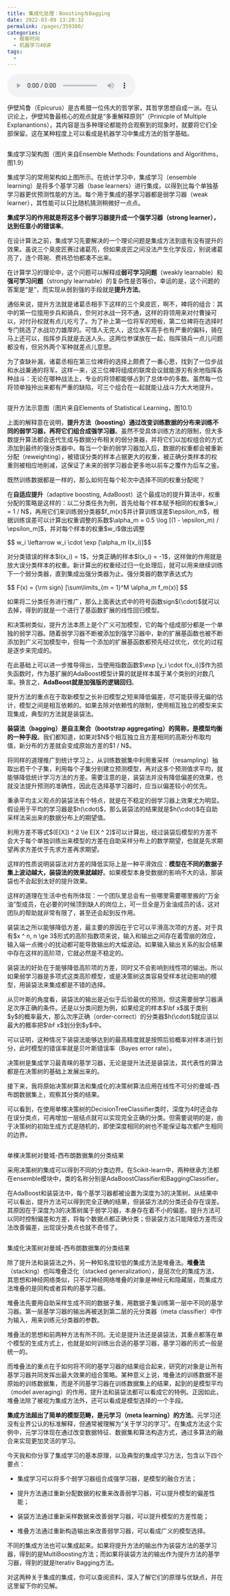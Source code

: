 ```yaml
---
title: 集成化处理：Boosting与Bagging
date: 2022-03-09 13:20:32
permalink: /pages/359380/
categories:
  - 极客时间
  - 机器学习40讲
tags:
  - 
---
```

<audio title="26.集成化处理：Boosting与Bagging" src="https://static001.geekbang.org/resource/audio/d0/f3/d03979e6ad4b3eaa67c015e7b975f7f3.mp3" controls="controls"></audio> 
<p>伊壁鸠鲁（Epicurus）是古希腊一位伟大的哲学家，其哲学思想自成一派。在认识论上，伊壁鸠鲁最核心的观点就是“多重解释原则”（Prinicple of Multiple Explanantions），其内容是当多种理论都能符合观察到的现象时，就要将它们全部保留。这在某种程度上可以看成是机器学习中集成方法的哲学基础。</p>
<p><img src="https://static001.geekbang.org/resource/image/fe/f5/fe8297d1f5d3a7e43c0a73df4e121bf5.png" alt="" /></p>
<p><span class="reference">集成学习架构图（图片来自Ensemble Methods: Foundations and Algorithms，图1.9）</span></p>
<p>集成学习的常用架构如上图所示。在统计学习中，集成学习（ensemble learning）是将多个基学习器（base learners）进行集成，以得到比每个单独基学习器更优预测性能的方法。每个用于集成的基学习器都是弱学习器（weak learner），其性能可以只比随机猜测稍微好一点点。</p>
<p><strong>集成学习的作用就是将这多个弱学习器提升成一个强学习器（strong learner），达到任意小的错误率</strong>。</p>
<p>在设计算法之前，集成学习先要解决的一个理论问题是集成方法到底有没有提升的效果。虽说三个臭皮匠赛过诸葛亮，但如果皮匠之间没法产生化学反应，别说诸葛亮了，连个蒋琬、费祎恐怕都凑不出来。</p>
<p>在计算学习的理论中，这个问题可以解释成<strong>弱可学习问题</strong>（weakly learnable）和<strong>强可学习问题</strong>（strongly learnable）的复杂性是否等价。幸运的是，这个问题的答案是“是”，而实现从弱到强的手段就是<strong>提升方法</strong>。</p><!-- [[[read_end]]] -->
<p>通俗来说，提升方法就是诸葛丞相手下这样的三个臭皮匠，啊不，裨将的组合：其中的第一位擅用步兵和骑兵，奈何对水战一窍不通，这样的将领用来对付曹操可以，对付孙权就有点儿吃亏了。为了补上第一位将军的短板，第二位裨将在选择时专门挑选了水战功力雄厚的。可惜人无完人，这位水军高手也有严重的偏科，骑在马上还可以，指挥步兵就是去送人头。这两位参谋放在一起，指挥骑兵一点儿问题都没有，但另外两个军种就差点儿意思。</p>
<p>为了查缺补漏，诸葛丞相在第三位裨将的选择上颇费了一番心思，找到了一位步战和水战兼通的将军。这样一来，这三位裨将组成的联席会议就能游刃有余地指挥各种战斗：无论在哪种战法上，专业的将领都能够占到了总体中的多数。虽然每一位将领单独拎出来都有严重的缺陷，可三个组合在一起就能让战斗力大大地提升。</p>
<p><img src="https://static001.geekbang.org/resource/image/24/95/2453da1332254a0162f4c985bc46fd95.png" alt="" /></p>
<p><span class="reference">提升方法示意图（图片来自Elements of Statistical Learning，图10.1）</span></p>
<p>上面的解释意在说明，<strong>提升方法（boosting）通过改变训练数据的分布来训练不同的弱学习器，再将它们组合成强学习器</strong>。虽然不受具体训练方法的限制，但大多数提升算法都会迭代生成与数据分布相关的弱分类器，并将它们以加权组合的方式添加到最终的强分类器中。每当一个新的弱学习器加入后，数据的权重都会被重新分配（reweighting），被错误分类的样本占据更大的权重，被正确分类样本的权重则被相应地削减，这保证了未来的弱学习器会更多地以前车之覆作为后车之鉴。</p>
<p>既然训练数据都是一样的，那么如何在每个轮次中选择不同的权重分配呢？</p>
<p>在<strong>自适应提升</strong>（adaptive boosting, AdaBoost）这个最成功的提升算法中，权重分配的策略是这样的：以二分类任务为例，首先给每个样本赋予相同的权重$w_i = 1 / N$，再用它们来训练弱分类器$f_m(x)$并计算训练误差$\epsilon_m$，根据训练误差可以计算出权重调整的系数$\alpha_m = 0.5 \log [(1 - \epsilon_m) / \epsilon_m]$，并对每个样本的权重$w_i$做出调整</p>
<p>$$ w_i \leftarrow w_i \cdot \exp [\alpha_m I(x_i)]$$</p>
<p>对分类错误的样本$I(x_i) = 1$，分类正确的样本$I(x_i) = -1$，这样做的作用就是放大误分类样本的权重。新计算出的权重经过归一化处理后，就可以用来继续训练下一个弱分类器，直到集成出强分类器为止。强分类器的数学表达式为</p>
<p>$$ F(x) = {\rm sign} [\sum\limits_{m = 1}^M \alpha_m f_m(x)] $$</p>
<p>如果将二分类任务进行推广，那么上面表达式中的符号函数sign$(\cdot)$就可以去掉，得到的就是一个进行了基函数扩展的线性回归模型。</p>
<p>和决策树类似，提升方法本质上是个广义可加模型，它的每个组成部分都是一个单独的弱学习器。随着弱学习器不断被添加到强学习器中，新的扩展基函数也被不断添加到广义可加模型中，但每一个添加的扩展基函数都预先经过优化，优化的过程是逐步来完成的。</p>
<p>在此基础上可以进一步推导得出，当使用指数函数$\exp [y_i \cdot f(x_i)]$作为损失函数时，作为基扩展的AdaBoost模型计算的就是样本属于某个类别的对数几率。换言之，<strong>AdaBoost就是加强版的逻辑回归</strong>。</p>
<p>提升方法的重点在于取新模型之长补旧模型之短来降低偏差，尽可能获得无偏的估计，模型之间是相互依赖的。如果去除对依赖性的限制，使用相互独立的模型来实现集成，典型的方法就是装袋法。</p>
<p><strong>装袋法（bagging）是自主聚合（bootstrap aggregating）的简称，是模型均衡的一种手段</strong>。我们都知道，如果对$N$个相互独立且方差相同的高斯分布取均值，新分布的方差就会变成原始方差的$1 / N$。</p>
<p>将同样的道理推广到统计学习上，从训练数据集中利用重采样（resampling）抽取出若干个子集，利用每个子集分别建立预测模型，再对这多个预测值求平均，就能够降低统计学习方法的方差。需要注意的是，装袋法并没有降低偏差的效果，也就没法提升预测的准确性，因此在选择基学习器时，应当以偏差较小的优先。</p>
<p>秉承平均主义观点的装袋法有个特点，就是在不稳定的弱学习器上效果尤为明显。假设用于平均的学习器是$h(\cdot)$，那么装袋法的结果就是$h(\cdot)$在自助采样法采出来的数据分布上的期望值。</p>
<p>利用方差不等式$(E[X]) ^ 2 \le E[X ^ 2]$可以计算出，经过装袋后模型的方差不会大于每个单独训练出来模型的方差在自助采样分布上的数学期望，也就是先求期望再求方差优于先求方差再求期望。</p>
<p>这样的性质说明装袋法对方差的降低实际上是一种平滑效应：<strong>模型在不同的数据子集上波动越大，装袋法的效果就越好</strong>。如果模型本身受数据的影响不大的话，那装袋也不会起到太好的提升效果。</p>
<p>这样的道理在生活中也有所体现：一个团队里总会有一些哪里需要哪里搬的“万金油”型成员，在必要的时候顶到缺人的岗位上，可一旦全是万金油成员的话，这对团队的帮助就非常有限了，甚至还会起到反作用。</p>
<p>装袋法之所以能够降低方差，最主要的原因在于它可以平滑高次项的方差。对于具有$x ^ n, n \ge 3$形式的高阶指数项来说，输入和输出之间存在着雪崩的效应，输入端一点微小的扰动都可能导致输出的大幅波动。如果输入输出关系的拟合结果中存在这样的高阶项，它就必然是不稳定的。</p>
<p>装袋法的好处在于能够降低高阶项的方差，同时又不会影响到线性项的输出。所以如果弱学习器是多项式这类高阶模型，或是决策树这类容易受样本扰动影响的模型，用装袋法来集成都是不错的选择。</p>
<p>从贝叶斯的角度看，装袋法的输出是近似于后验最优的预测，但这需要弱学习器满足次序正确的条件。还是以分类问题为例，如果给定的样本$\bf x$属于类别$y$的概率最大，那么次序正确（order-correct）的分类器$h(\cdot)$就应该以最大的概率把$\bf x$划分到$y$中。</p>
<p>可以证明，这种情况下装袋法能够达到的最高精度就是按照后验概率对样本进行划分，此时模型的错误率就是贝叶斯错误率（Bayes error rate）。</p>
<p>决策树是集成学习最青睐的基学习器，无论是提升法还是装袋法，其代表性的算法都是在决策树的基础上发展出来的。</p>
<p>接下来，我将原始决策树算法和集成化的决策树算法应用在线性不可分的曼城-西布朗数据集上，观察其分类的结果。</p>
<p>可以看到，在使用单棵决策树的DecisionTreeClassifier类时，深度为4时还会存在误分类点，可再增加一层结点就可以实现完全正确的分类。但需要说明的是，由于决策树的初始生成方式是随机的，即使深度相同的树也不能保证每次都产生相同的边界。</p>
<p><img src="https://static001.geekbang.org/resource/image/7b/1e/7b6d74d74b07f94e218b37c6afa5311e.png" alt="" /></p>
<p><span class="reference">单棵决策树对曼城-西布朗数据集的分类结果</span></p>
<p>采用决策树的集成可以得到不同的分类边界。在Scikit-learn中，两种继承方法都在ensemble模块中，类的名称分别是AdaBoostClassifier和BaggingClassifier。</p>
<p>在AdaBoost和装袋法中，每个基学习器都被设置为深度为3的决策树。从结果中可以看出，提升方法可以得到完全正确的结果，但装袋方法的分类还会存在误差。其原因在于深度为3的决策树属于弱学习器，本身存在着不小的偏差。提升方法可以同时控制偏差和方差，将每个数据点都正确分类；但装袋方法只能降低方差而没法改善偏差，出现误分类点也就不奇怪了。</p>
<p><img src="https://static001.geekbang.org/resource/image/a7/de/a7db6a0de3e5f24717ffce929fb189de.png" alt="" /></p>
<p><span class="reference">集成化决策树对曼城-西布朗数据集的分类结果</span></p>
<p>除了提升法和装袋法之外，另一种知名度较低的集成方法是堆叠法。<strong>堆叠法</strong>（stacking）也叫堆叠泛化（stacked generalization），是层次化的集成方法，其思想和神经网络类似，只不过神经网络堆叠的对象是神经元和隐藏层，而集成方法堆叠的是同构或者异构的基学习器。</p>
<p>堆叠法先要用自助采样生成不同的数据子集，用数据子集训练第一层中不同的基学习器。第一层基学习器的输出再被送到第二层的元分类器（meta classifier）中作为输入，用来训练元分类器的参数。</p>
<p>堆叠法的思想和前两种方法有所不同。无论是提升法还是装袋法，其重点都落在单个模型的生成方式上，也就是如何训练出合适的基学习器，基学习器的形式一般是统一的。</p>
<p>而堆叠法的重点在于如何将不同的基学习器的结果组合起来，研究的对象是让所有基学习器共同发挥出最大效果的组合策略。某种意义上说，堆叠法的训练数据不是原始的训练数据集，而是不同基学习器在训练数据集上的结果，起到的是模型平均（model averaging）的作用，提升法和装袋法都可以看成它的特例。正因如此，堆叠法除了被视为集成方法外，还可以看成是模型选择的一个手段。</p>
<p><strong>集成方法超出了简单的模型范畴，是元学习（meta learning）的方法</strong>。元学习还没有业界公认的标准解释，但通常被理解为“关于学习的学习”。在集成方法这个实例中，元学习体现在通过改变数据特征、数据集和算法构造方式，通过多算法的融合来实现更加灵活的学习。</p>
<p>今天我和你分享了集成学习的基本原理，以及典型的集成学习方法，包含以下四个要点：</p>
<ul>
<li>
<p><span class="orange">集成学习可以将多个弱学习器组合成强学习器，是模型的融合方法；</span></p>
</li>
<li>
<p><span class="orange"> 提升方法通过重新分配数据的权重来改善弱学习器，可以提升模型的偏差性能；</span></p>
</li>
<li>
<p><span class="orange">装袋方法通过重新采样数据来改善弱学习器，可以提升模型的方差性能；</span></p>
</li>
<li>
<p><span class="orange">堆叠方法通过重新构造输出来改善弱学习器，可以看成广义的模型选择。</span></p>
</li>
</ul>
<p>不同的集成方法也可以集成起来。如果将提升方法的输出作为装袋方法的基学习器，得到的是MultiBoosting方法；而如果将装袋方法的输出作为提升方法的基学习器，得到的就是Iterativ Bagging方法。</p>
<p>对这两种关于集成的集成，你可以查阅资料，深入了解它们的原理与优缺点，并在这里留下你的见解。</p>
<p><img src="https://static001.geekbang.org/resource/image/11/6e/118d5a95c813c3be33d8fec2d182346e.jpg" alt="" /></p>
<p></p>
